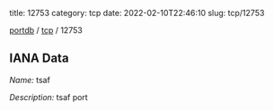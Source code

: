 title: 12753
category: tcp
date: 2022-02-10T22:46:10
slug: tcp/12753

[portdb](/) / [tcp](/category/tcp.html) / 12753


## IANA Data

_Name:_ tsaf

_Description:_ tsaf port

